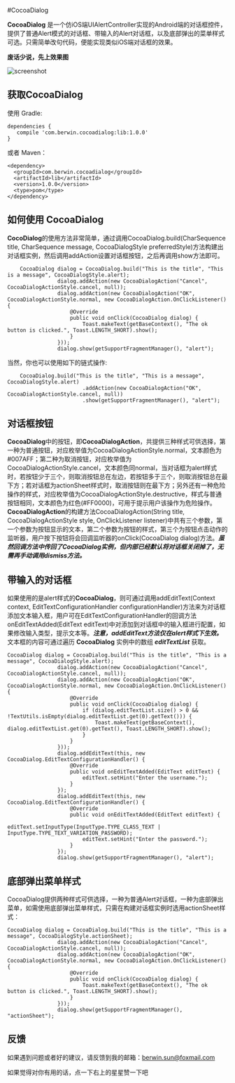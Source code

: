 #CocoaDialog

**CocoaDialog** 是一个仿iOS端UIAlertController实现的Android端的对话框控件，提供了普通Alert模式的对话框、带输入的Alert对话框，以及底部弹出的菜单样式可选。只需简单改句代码，便能实现类似iOS端对话框的效果。  

**废话少说，先上效果图**  

![screenshot](https://github.com/swx007/CocoaDialog/blob/master/screenshot/screenshot.gif)

**获取CocoaDialog**
--------
使用 Gradle:
```
dependencies {
   compile 'com.berwin.cocoadialog:lib:1.0.0'
}
```
或者 Maven：
```
<dependency>
  <groupId>com.berwin.cocoadialog</groupId>
  <artifactId>lib</artifactId>
  <version>1.0.0</version>
  <type>pom</type>
</dependency>
```

**如何使用 CocoaDialog**
--------

**CocoDialog**的使用方法非常简单，通过调用CocoaDialog.build(CharSequence title, CharSequence message, CocoaDialogStyle preferredStyle)方法构建出对话框实例，然后调用addAction设置对话框按钮，之后再调用show方法即可。

```
	CocoaDialog dialog = CocoaDialog.build("This is the title", "This is a message", CocoaDialogStyle.alert);  
                dialog.addAction(new CocoaDialogAction("Cancel", CocoaDialogActionStyle.cancel, null));
                dialog.addAction(new CocoaDialogAction("OK", CocoaDialogActionStyle.normal, new CocoaDialogAction.OnClickListener() {
                    @Override
                    public void onClick(CocoaDialog dialog) {
                        Toast.makeText(getBaseContext(), "The ok button is clicked.", Toast.LENGTH_SHORT).show();
                    }
                }));
                dialog.show(getSupportFragmentManager(), "alert");
```
当然，你也可以使用如下的链式操作:

```
	CocoaDialog.build("This is the title", "This is a message", CocoaDialogStyle.alert)
                        .addAction(new CocoaDialogAction("OK", CocoaDialogActionStyle.cancel, null))
                        .show(getSupportFragmentManager(), "alert");
```

**对话框按钮**
--------
**CocoaDialog**中的按钮，即**CocoaDialogAction**，共提供三种样式可供选择，第一种为普通按钮，对应枚举值为CocoaDialogActionStyle.normal，文本颜色为#007AFF；第二种为取消按钮，对应枚举值为CocoaDialogActionStyle.cancel，文本颜色同normal，当对话框为alert样式时，若按钮少于三个，则取消按钮总在左边，若按钮多于三个，则取消按钮总在最下方；若对话框为actionSheet样式时，取消按钮则在最下方；另外还有一种危险操作的样式，对应枚举值为CocoaDialogActionStyle.destructive，样式与普通按钮相同，文本颜色为红色(#FF0000)，可用于提示用户该操作为危险操作。  
**CocoaDialogAction**的构建方法CocoaDialogAction(String title, CocoaDialogActionStyle style, OnClickListener listener)中共有三个参数，第一个参数为按钮显示的文本，第二个参数为按钮的样式，第三个为按钮点击动作的监听器，用户按下按钮将会回调监听器的onClick(CocoaDialog dialog)方法。***虽然回调方法中传回了CocoaDialog实例，但内部已经默认将对话框关闭掉了，无需再手动调用dismiss方法。***


**带输入的对话框**
--------
如果使用的是alert样式的**CocoaDialog**，则可通过调用addEditText(Context context, EditTextConfigurationHandler configurationHandler)方法来为对话框添加文本输入框，用户可在EditTextConfigurationHandler的回调方法onEditTextAdded(EditText editText)中对添加到对话框中的输入框进行配置，如果修改输入类型，提示文本等。***注意，addEditText方法仅在alert样式下生效。***  
文本框的内容可通过遍历 **CocoaDialog** 实例中的数组 ***editTextList*** 获取。

```
CocoaDialog dialog = CocoaDialog.build("This is the title", "This is a message", CocoaDialogStyle.alert);
                dialog.addAction(new CocoaDialogAction("Cancel", CocoaDialogActionStyle.cancel, null));
                dialog.addAction(new CocoaDialogAction("OK", CocoaDialogActionStyle.normal, new CocoaDialogAction.OnClickListener() {
                    @Override
                    public void onClick(CocoaDialog dialog) {
                        if (dialog.editTextList.size() > 0 && !TextUtils.isEmpty(dialog.editTextList.get(0).getText())) {
                            Toast.makeText(getBaseContext(), dialog.editTextList.get(0).getText(), Toast.LENGTH_SHORT).show();
                        }
                    }
                }));
                dialog.addEditText(this, new CocoaDialog.EditTextConfigurationHandler() {
                    @Override
                    public void onEditTextAdded(EditText editText) {
                        editText.setHint("Enter the username.");
                    }
                });
                dialog.addEditText(this, new CocoaDialog.EditTextConfigurationHandler() {
                    @Override
                    public void onEditTextAdded(EditText editText) {
                        editText.setInputType(InputType.TYPE_CLASS_TEXT | InputType.TYPE_TEXT_VARIATION_PASSWORD);
                        editText.setHint("Enter the password.");
                    }
                });
                dialog.show(getSupportFragmentManager(), "alert");
```


**底部弹出菜单样式**
--------
CocoaDialog提供两种样式可供选择，一种为普通Alert对话框，一种为底部弹出菜单，如需使用底部弹出菜单样式，只需在构建对话框实例时选用actionSheet样式：

```
CocoaDialog dialog = CocoaDialog.build("This is the title", "This is a message", CocoaDialogStyle.actionSheet);
                dialog.addAction(new CocoaDialogAction("Cancel", CocoaDialogActionStyle.cancel, null));
                dialog.addAction(new CocoaDialogAction("OK", CocoaDialogActionStyle.normal, new CocoaDialogAction.OnClickListener() {
                    @Override
                    public void onClick(CocoaDialog dialog) {
                        Toast.makeText(getBaseContext(), "The ok button is clicked.", Toast.LENGTH_SHORT).show();
                    }
                }));
                dialog.show(getSupportFragmentManager(), "actionSheet");
```


**反馈**
--------
如果遇到问题或者好的建议，请反馈到我的邮箱：berwin.sun@foxmail.com

如果觉得对你有用的话，点一下右上的星星赞一下吧
